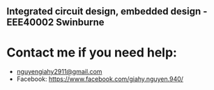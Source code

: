 ## Integrated circuit design, embedded design - EEE40002 Swinburne
# Contact me if you need help:
- nguyengiahy2911@gmail.com
- Facebook: https://www.facebook.com/giahy.nguyen.940/
